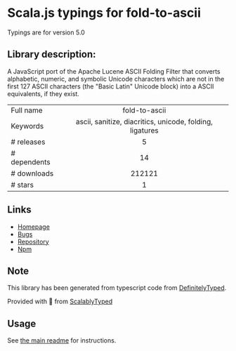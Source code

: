 
# Scala.js typings for fold-to-ascii

Typings are for version 5.0

## Library description:
A JavaScript port of the Apache Lucene ASCII Folding Filter that converts alphabetic, numeric, and symbolic Unicode characters which are not in the first 127 ASCII characters (the "Basic Latin" Unicode block) into a ASCII equivalents, if they exist.

|                    |                 |
| ------------------ | :-------------: |
| Full name          | fold-to-ascii |
| Keywords           | ascii, sanitize, diacritics, unicode, folding, ligatures |
| # releases         | 5 |
| # dependents       | 14 |
| # downloads        | 212121 |
| # stars            | 1 |

## Links
- [Homepage](https://github.com/mplatt/fold-to-ascii)
- [Bugs](https://github.com/mplatt/fold-to-ascii/issues)
- [Repository](https://github.com/mplatt/fold-to-ascii)
- [Npm](https://www.npmjs.com/package/fold-to-ascii)
    


## Note
This library has been generated from typescript code from [DefinitelyTyped](https://definitelytyped.org).

Provided with :purple_heart: from [ScalablyTyped](https://github.com/oyvindberg/ScalablyTyped)

## Usage
See [the main readme](../../readme.md) for instructions.


